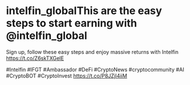 # intelfin_globalThis are the easy steps to start earning with @intelfin_global

Sign up, follow these easy steps and enjoy massive returns with Intelfin
https://t.co/Z6skTXGelE

#Intelfin #IFGT #Ambassador #DeFi #CryptoNews #cryptocommunity #AI #CryptoBOT #CryptoInvest https://t.co/P8JZjl4iiM

